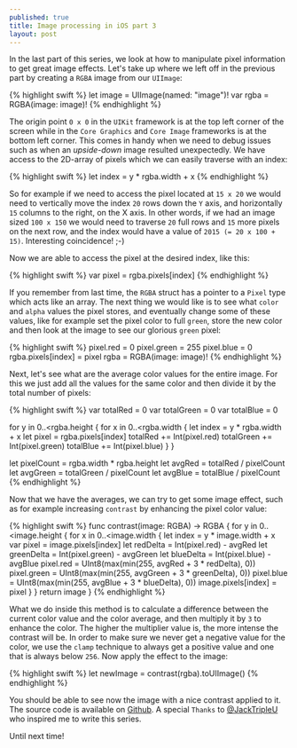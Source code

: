 ```yaml
---
published: true
title: Image processing in iOS part 3
layout: post
---
```

In the last part of this series, we look at how to manipulate pixel information to get great image effects. Let's take up where we left off in the previous part by creating a `RGBA` image from our `UIImage`:

{% highlight swift %} 
let image = UIImage(named: "image")!
var rgba = RGBA(image: image)!
{% endhighlight %}

The origin point `0 x 0` in the `UIKit` framework is at the top left corner of the screen while in the `Core Graphics` and `Core Image` frameworks is at the bottom left corner. This comes in handy when we need to debug issues such as when an _upside-down_ image resulted unexpectedly. We have access to the 2D-array of pixels which we can easily traverse with an index:

{% highlight swift %} 
let index = y * rgba.width + x
{% endhighlight %}

So for example if we need to access the pixel located at `15 x 20` we would need to vertically move the index `20` rows down the `Y` axis, and horizontally `15` columns to the right, on the X axis. In other words, if we had an image sized `100 x 150` we would need to traverse `20` full rows and `15` more pixels on the next row, and the index would have a value of `2015 (= 20 x 100 + 15)`. Interesting coincidence! ;-)

Now we are able to access the pixel at the desired index, like this:

{% highlight swift %} 
var pixel = rgba.pixels[index]
{% endhighlight %}

If you remember from last time, the `RGBA` struct has a pointer to a `Pixel` type which acts like an array. The next thing we would like is to see what `color` and `alpha` values the pixel stores, and eventually change some of these values, like for example set the pixel color to full `green`, store the new color and then look at the image to see our glorious `green` pixel:

{% highlight swift %} 
pixel.red = 0
pixel.green = 255
pixel.blue = 0
rgba.pixels[index] = pixel
rgba = RGBA(image: image)!
{% endhighlight %}

Next, let's see what are the average color values for the entire image. For this we just add all the values for the same color and then divide it by the total number of pixels:

{% highlight swift %} 
var totalRed = 0
var totalGreen = 0
var totalBlue = 0

for y in 0..<rgba.height {
    for x in 0..<rgba.width {
        let index = y * rgba.width + x
        let pixel = rgba.pixels[index]
        totalRed += Int(pixel.red)
        totalGreen += Int(pixel.green)
        totalBlue += Int(pixel.blue)
    }
}

let pixelCount = rgba.width * rgba.height
let avgRed = totalRed / pixelCount
let avgGreen = totalGreen / pixelCount
let avgBlue = totalBlue / pixelCount
{% endhighlight %}

Now that we have the averages, we can try to get some image effect, such as for example increasing `contrast` by enhancing the pixel color value: 

{% highlight swift %} 
func contrast(image: RGBA) -> RGBA {
    for y in 0..<image.height {
        for x in 0..<image.width {
            let index = y * image.width + x
            var pixel = image.pixels[index]
            let redDelta = Int(pixel.red) - avgRed
            let greenDelta = Int(pixel.green) - avgGreen
            let blueDelta = Int(pixel.blue) - avgBlue
            pixel.red = UInt8(max(min(255, avgRed + 3 * redDelta), 0))
            pixel.green = UInt8(max(min(255, avgGreen + 3 * greenDelta), 0))
            pixel.blue = UInt8(max(min(255, avgBlue + 3 * blueDelta), 0))
            image.pixels[index] = pixel
        }
    }
    return image
}
{% endhighlight %}

What we do inside this method is to calculate a difference between the current color value and the color average, and then multiply it by `3` to enhance the color. The higher the multiplier value is, the more intense the contrast will be. In order to make sure we never get a negative value for the color, we use the `clamp` technique to always get a positive value and one that is always below `256`. Now apply the effect to the image:

{% highlight swift %} 
let newImage = contrast(rgba).toUIImage()
{% endhighlight %}

You should be able to see now the image with a nice contrast applied to it. The source code is available on [Github](https://github.com/mhorga/ImageProcessing). A special `Thanks` to [@JackTripleU](https://twitter.com/JackTripleU) who inspired me to write this series.

Until next time!